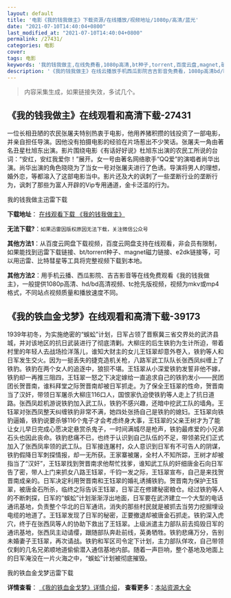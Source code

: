 ```yaml
---
layout: default
title: '电影《我的钱我做主》下载资源/在线播放/视频地址/1080p/高清/蓝光'
date: "2021-07-10T14:40:04+0800"
last_modified_at: "2021-07-10T14:40:04+0800"
permalink: /27431/
categories: 电影
cover:
tags: 电影
keywords: '我的钱我做主,在线免费看,1080p高清,bt种子,torrent,百度云盘,magnet,磁力链,迅雷下载资源'
description: '《我的钱我做主》在线云播放手机西瓜影院吉吉影音免费看，1080p高清bd/hd未删减完整版和tc抢先枪版，mkv/mp4格式，附带bt/torrent种子、magnet/磁力链、百度云盘、网盘资源迅雷下载链接'
---
```


>内容采集生成，如果链接失效，多试几个。


## 《我的钱我做主》在线观看和高清下载-27431

一位长相丑陋的农民张屠夫特别热衷于电影，他用养猪积攒的钱投资了一部电影，并亲自担任导演。因他没有拍摄电影的经验在片场惹出不少笑话。张屠夫一角由著名丑星杜旭东出演。影片围绕电影《有话好好说》杜旭东出演的农民工所说的台词：&ldquo;安红，安红我爱你！&rdquo;展开。女一号由著名网络歌手“QQ爱&rdquo;的演唱者尚华出演。尚华出演的角色晓晓为了当女一号对张屠夫进行了色诱。导演将男人的理想，婚外恋，等都溶入了这部电影当中。影片还及大的讽刺了一些垄断行业的垄断行为，讽刺了那些为富人开辟的Vip专用通道，金卡泛滥的行为。


我的钱我做主迅雷下载

**下载地址**： [在线观看下载 《我的钱我做主》](https://www.993dy.com//vod-detail-id-20972.html) 


**无法下载?**：`如果迅雷因版权原因无法下载，关注微信公众号 `

**其他方法1**：从百度云网盘下载视频，百度云网盘支持在线观看，非会员有限制，如果能找到迅雷下载链接、bt/torrent种子、magnet磁力链接、e2dk链接等，可以用迅雷、比特彗星等工具将完整视频下载到本地。

**其他方法2**：用手机云播、西瓜影院、吉吉影音等在线免费观看《我的钱我做主》，一般提供1080p高清、hd/bd高清视频、tc抢先版视频，视频为mkv或mp4格式，不同站点视频质量和播放速度不同。


## 《我的铁血金戈梦》在线观看和高清下载-39173

1939年初冬，为实施绝密的“蜈蚣”计划，日军占领了晋察冀三省交界处的武济县城，并对该地区的抗日武装进行了彻底清剿。大柳庄的后生铁豹为生计所迫，带着村里的年轻人去战场捡洋落儿，谁知大财主的女儿王钰翠却意外卷入，铁豹等人和日军发生交火。因为一挺丢失的捷克造机关枪，八路军武工队队长张西凤纠缠上了铁豹。铁豹在两个女人的追逐中，狼狈不堪。王钰翠从小深爱铁豹发誓非他不嫁，铁豹却一再推三阻四，王钰翠一怒之下决定嫁给一直追求自己的铁豹发小——民团团长贺晋南，谁料拜堂之际贺晋南却被日军抓走。为了保全王钰翠的性命，贺晋南当了汉奸，带领日军屠杀大柳庄116口人，国恨家仇迫使铁豹等人走上了抗日道路。张西凤趁机游说铁豹加入武工队，铁豹不感兴趣，还暗中挖武工队的墙角。王钰翠对张西凤整天纠缠铁豹非常不满，她四处张扬自己是铁豹的媳妇。王钰翠向铁豹逼婚，铁豹说要杀够116个鬼子才会考虑终身大事，王钰翠的父亲王树才为了能让女儿早日完成心愿决定悬赏杀鬼子，一时间满城尽是枪声，铁豹最疼爱的小兄弟石头也因此丧命。铁豹悲痛不已，也终于认识到自己队伍的不足，带领弟兄们正式加入了张西凤率领的武工队。日军接连屠村，众人意识到日军有不可告人的阴谋，铁豹假降日军刺探情报，却一无所获。王家寨被屠，全村人不知所踪，王树才却被指当了“汉奸”，王钰翠找到贺晋南求他帮忙找爹，谁知武工队的奸细唐金石向日军告了密，带人上门来抓女八路王钰翠，千钧一发之际，王钰翠宣布，自己是来找贺晋南成亲的。日军决定利用贺晋南和王钰翠的婚礼诱捕铁豹。贺晋南为保护王钰翠，被唐金石所杀，临终之际告诉王钰翠，日军正在修建秘密粮仓。经过铁豹等人的不断刺探，日军的“蜈蚣”计划渐渐浮出地面，日军要在武济建立一个大型的电话通讯基地，负责整个华北的日军通讯，消失的那些村民就是被抓去当劳力挖掘埋设电缆的地道了。王钰翠发现了日军的秘密，正要撤退却被唐金石抓走。铁豹深入虎穴，终于在张西凤等人的协助下救出了王钰翠。上级派遣主力部队前去捣毁日军的通讯基地，张西凤主动请缨，跟随部队奔赴前线，英勇牺牲。铁豹悲痛万分，告别未婚妻子王钰翠，再次请战。铁豹和军区司令定下计划，主力部队佯攻，自己带领仅剩的几名兄弟顺地道偷偷潜入通信基地内部。随着一声巨响，整个基地及地面上的日军淹没在一片火海之中，“蜈蚣”计划被彻底摧毁。<!---剧情end--->


我的铁血金戈梦迅雷下载

**详情查看**： [《我的铁血金戈梦》详情介绍](/movie/39173/)， **查看更多**：[本站资源大全](/movie/t/all/)

